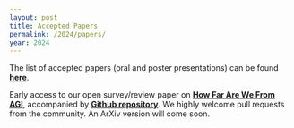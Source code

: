 ```yaml
---
layout: post
title: Accepted Papers
permalink: /2024/papers/
year: 2024
---
```

<style>
td {
    text-indent: -2em;
    padding-left: 3em !important;
}
</style>

The list of accepted papers (oral and poster presentations) can be found **[here](https://openreview.net/group?id=ICLR.cc/2024/Workshop/AGI#tab-accept-oral)**.

Early access to our open survey/review paper on **[How Far Are We From AGI](files/How_far_are_we_from_AGI_preprint.pdf)**, accompanied by **[Github repository](https://github.com/ulab-uiuc/AGI-survey)**. We highly welcome pull requests from the community. An ArXiv version will come soon.